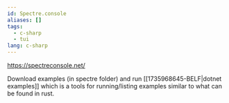 ```yaml
---
id: Spectre.console
aliases: []
tags:
  - c-sharp
  - tui
lang: c-sharp
---
```

https://spectreconsole.net/

Download examples (in spectre folder) and run [[1735968645-BELF|dotnet examples]] which is a tools for running/listing examples similar to what can be found in rust.
